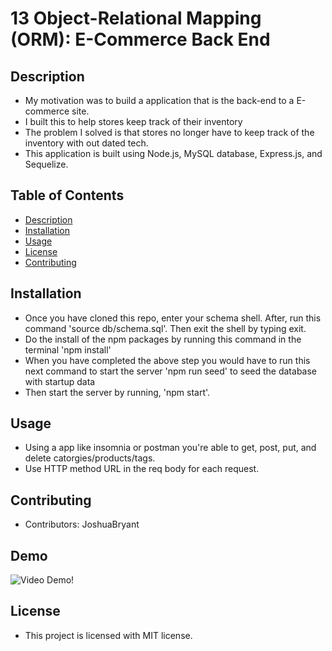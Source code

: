 # 13 Object-Relational Mapping (ORM): E-Commerce Back End

## Description

- My motivation was to build a application that is the back-end to a E-commerce site.
- I built this to help stores keep track of their inventory
- The problem I solved is that stores no longer have to keep track of the inventory with out dated tech.
- This application is built using Node.js, MySQL database, Express.js, and Sequelize.

## Table of Contents

- [Description](#description)
- [Installation](#installation)
- [Usage](#usage)
- [License](#license)
- [Contributing](#contribution)

## Installation

- Once you have cloned this repo, enter your schema shell. After, run this command 'source db/schema.sql'. Then exit the shell by typing exit.
- Do the install of the npm packages by running this command in the terminal 'npm install'
- When you have completed the above step you would have to run this next command to start the server 'npm run seed' to seed the database with startup data
- Then start the server by running, 'npm start'.

## Usage

- Using a app like insomnia or postman you're able to get, post, put, and delete catorgies/products/tags.
- Use HTTP method URL in the req body for each request.

## Contributing

- Contributors: JoshuaBryant

## Demo

![Video Demo!](https://drive.google.com/file/d/1kft7ca9MNi9HmPqzUyjuvELkT9ByUCbv/view)

## License

- This project is licensed with MIT license.
